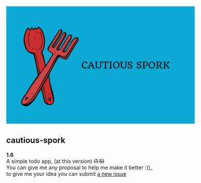 <div align='center'>
  <br />
  <p>
    <a href='https://github.com/MahyarNV/cautious-spork'><img src='https://github.com/MahyarNV/cautious-spork/blob/main/img/github-spork.png' width='600' alt='Cautious Logo' /></a>
  </p>
</div>

## cautious-spork

**1.6** \
    A simple todo app, (at this version) ~~(1.5)~~\
    You can give me any proposal to help me make it better :))_\
    to give me your idea you can submit <a href="https://github.com/MahyarNV/cautious-spork/issues/new">a new issue</a>
